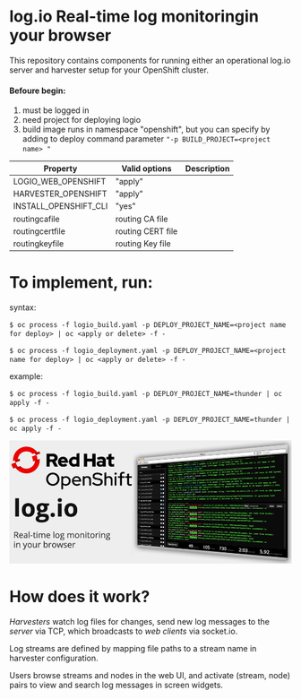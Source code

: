 # log.io Real-time log monitoringin your browser

This repository contains components for running either an operational log.io server and harvester setup for your OpenShift cluster. 

#### Befoure begin:
1) must be logged in
2) need project for deploying logio 
3) build image runs in namespace "openshift", but you can specify by adding to deploy command parameter ```"-p BUILD_PROJECT=<project name> "```


| Property      | Valid options   | Description   |
|------------------|--------------------|--------------------|
| LOGIO_WEB_OPENSHIFT |     "apply"        |  |
| HARVESTER_OPENSHIFT   | "apply"   |  |
| INSTALL_OPENSHIFT_CLI   | "yes"    |  |
| routingcafile    | routing CA file    |  |
| routingcertfile  | routing CERT file  |  |
| routingkeyfile   | routing Key file   |  |

# To implement, run:

syntax:
```
$ oc process -f logio_build.yaml -p DEPLOY_PROJECT_NAME=<project name for deploy> | oc <apply or delete> -f - 
```
```
$ oc process -f logio_deployment.yaml -p DEPLOY_PROJECT_NAME=<project name for deploy> | oc <apply or delete> -f - 
```
example:
```
$ oc process -f logio_build.yaml -p DEPLOY_PROJECT_NAME=thunder | oc apply -f -
```
```
$ oc process -f logio_deployment.yaml -p DEPLOY_PROJECT_NAME=thunder | oc apply -f -
```
![alt text](https://raw.githubusercontent.com/ros-kamach/log.io_alpine/master/logio.png)

# How does it work?

*Harvesters* watch log files for changes, send new log messages to the *server* via TCP, which broadcasts to *web clients* via socket.io.

Log streams are defined by mapping file paths to a stream name in harvester configuration.

Users browse streams and nodes in the web UI, and activate (stream, node) pairs to view and search log messages in screen widgets.